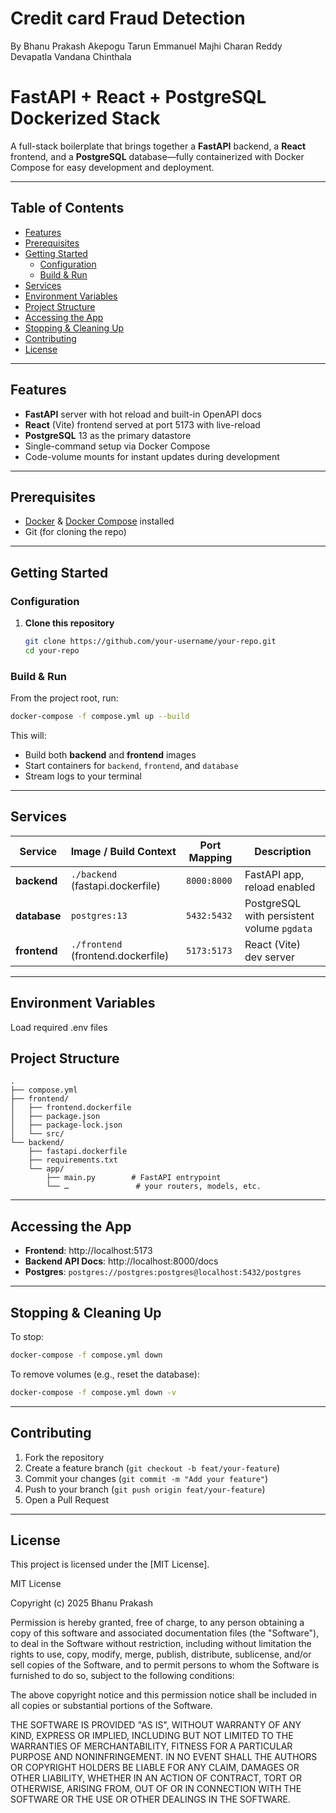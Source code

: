 # Credit card Fraud Detection
By
Bhanu Prakash Akepogu
Tarun Emmanuel Majhi
Charan Reddy Devapatla
Vandana Chinthala

# FastAPI + React + PostgreSQL Dockerized Stack

A full-stack boilerplate that brings together a **FastAPI** backend,
a **React** frontend, and a **PostgreSQL** database—fully containerized 
with Docker Compose for easy development and deployment.

---

## Table of Contents

- [Features](#features)  
- [Prerequisites](#prerequisites)  
- [Getting Started](#getting-started)  
  - [Configuration](#configuration)  
  - [Build & Run](#build---run)  
- [Services](#services)  
- [Environment Variables](#environment-variables)  
- [Project Structure](#project-structure)  
- [Accessing the App](#accessing-the-app)  
- [Stopping & Cleaning Up](#stopping---cleaning-up)  
- [Contributing](#contributing)  
- [License](#license)  

---

## Features

- **FastAPI** server with hot reload and built-in OpenAPI docs  
- **React** (Vite) frontend served at port 5173 with live-reload  
- **PostgreSQL** 13 as the primary datastore  
- Single-command setup via Docker Compose  
- Code-volume mounts for instant updates during development  

---

## Prerequisites

- [Docker](https://www.docker.com/) & 
[Docker Compose](https://docs.docker.com/compose/) installed  
- Git (for cloning the repo)  

---

## Getting Started

### Configuration

1. **Clone this repository**  
   ```bash
   git clone https://github.com/your-username/your-repo.git
   cd your-repo
   ```


### Build & Run

From the project root, run:
```bash
docker-compose -f compose.yml up --build
```
This will:

- Build both **backend** and **frontend** images  
- Start containers for `backend`, `frontend`, and `database`  
- Stream logs to your terminal  

---

## Services

| Service    | Image / Build Context                 | Port Mapping      | Description                                 |
|------------|---------------------------------------|-------------------|---------------------------------------------|
| **backend**  | `./backend` (fastapi.dockerfile)       | `8000:8000`        | FastAPI app, reload enabled                 |
| **database** | `postgres:13`                         | `5432:5432`        | PostgreSQL with persistent volume `pgdata`  |
| **frontend** | `./frontend` (frontend.dockerfile)     | `5173:5173`        | React (Vite) dev server                     |

---

## Environment Variables

Load required .env files

## Project Structure

```
.
├── compose.yml
├── frontend/
│   ├── frontend.dockerfile
│   ├── package.json
│   ├── package-lock.json
│   └── src/
└── backend/
    ├── fastapi.dockerfile
    ├── requirements.txt
    └── app/
        ├── main.py        # FastAPI entrypoint
        └── …               # your routers, models, etc.
```

---


## Accessing the App

- **Frontend**: http://localhost:5173  
- **Backend API Docs**: http://localhost:8000/docs  
- **Postgres**: `postgres://postgres:postgres@localhost:5432/postgres`

---

## Stopping & Cleaning Up

To stop:
```bash
docker-compose -f compose.yml down
```

To remove volumes (e.g., reset the database):
```bash
docker-compose -f compose.yml down -v
```

---

## Contributing

1. Fork the repository  
2. Create a feature branch (`git checkout -b feat/your-feature`)  
3. Commit your changes (`git commit -m "Add your feature"`)  
4. Push to your branch (`git push origin feat/your-feature`)  
5. Open a Pull Request  

---

## License

This project is licensed under the [MIT License].

MIT License

Copyright (c) 2025 Bhanu Prakash

Permission is hereby granted, free of charge, to any person obtaining a copy
of this software and associated documentation files (the "Software"), to deal
in the Software without restriction, including without limitation the rights
to use, copy, modify, merge, publish, distribute, sublicense, and/or sell
copies of the Software, and to permit persons to whom the Software is
furnished to do so, subject to the following conditions:

The above copyright notice and this permission notice shall be included in all
copies or substantial portions of the Software.

THE SOFTWARE IS PROVIDED "AS IS", WITHOUT WARRANTY OF ANY KIND, EXPRESS OR
IMPLIED, INCLUDING BUT NOT LIMITED TO THE WARRANTIES OF MERCHANTABILITY,
FITNESS FOR A PARTICULAR PURPOSE AND NONINFRINGEMENT. IN NO EVENT SHALL THE
AUTHORS OR COPYRIGHT HOLDERS BE LIABLE FOR ANY CLAIM, DAMAGES OR OTHER
LIABILITY, WHETHER IN AN ACTION OF CONTRACT, TORT OR OTHERWISE, ARISING FROM,
OUT OF OR IN CONNECTION WITH THE SOFTWARE OR THE USE OR OTHER DEALINGS IN THE
SOFTWARE.
